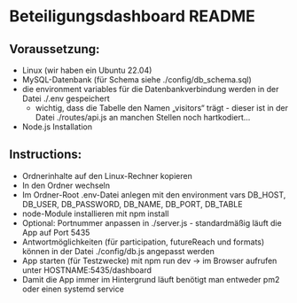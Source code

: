 # Beteiligungsdashboard README

## Voraussetzung:
- Linux (wir haben ein Ubuntu 22.04)
- MySQL-Datenbank (für Schema siehe ./config/db_schema.sql)
- die environment variables für die Datenbankverbindung werden in der Datei ./.env gespeichert
  - wichtig, dass die Tabelle den Namen „visitors“ trägt - dieser ist in der Datei ./routes/api.js an manchen Stellen noch hartkodiert...
- Node.js Installation

## Instructions:
- Ordnerinhalte auf den Linux-Rechner kopieren
- In den Ordner wechseln
- Im Ordner-Root .env-Datei anlegen mit den environment vars DB_HOST, DB_USER, DB_PASSWORD, DB_NAME, DB_PORT, DB_TABLE
- node-Module installieren mit npm install
- Optional: Portnummer anpassen in ./server.js - standardmäßig läuft die App auf Port 5435
- Antwortmöglichkeiten (für participation, futureReach und formats) können in der Datei ./config/db.js angepasst werden
- App starten (für Testzwecke) mit npm run dev -> im Browser aufrufen unter HOSTNAME:5435/dashboard
- Damit die App immer im Hintergrund läuft benötigt man entweder pm2 oder einen systemd service
